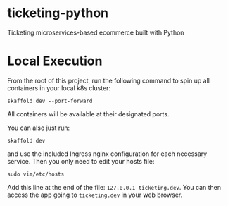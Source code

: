 # ticketing-python
Ticketing microservices-based ecommerce built with Python

# Local Execution
From the root of this project, run the following command to spin up all containers in your local k8s cluster:
```shell
skaffold dev --port-forward
```
All containers will be available at their designated ports.

You can also just run:
```shell
skaffold dev
```
and use the included Ingress nginx configuration for each necessary service.
Then you only need to edit your hosts file:
```shell
sudo vim/etc/hosts
```
Add this line at the end of the file: `127.0.0.1 ticketing.dev`.
You can then access the app going to `ticketing.dev` in your web browser.
